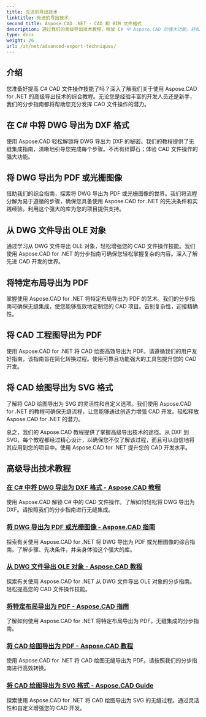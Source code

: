 ```yaml
---
title: 先进的导出技术
linktitle: 先进的导出技术
second_title: Aspose.CAD .NET - CAD 和 BIM 文件格式
description: 通过我们的高级导出技术教程，释放 C# 中 Aspose.CAD 的强大功能。轻松将 DWG 导出为 DXF、PDF、光栅图像、OLE 对象等。
type: docs
weight: 26
url: /zh/net/advanced-export-techniques/
---
```


## 介绍

您准备好提高 C# CAD 文件操作技能了吗？深入了解我们关于使用 Aspose.CAD for .NET 的高级导出技术的综合教程。无论您是经验丰富的开发人员还是新手，我们的分步指南都将帮助您充分发挥 CAD 文件操作的潜力。

## 在 C# 中将 DWG 导出为 DXF 格式

使用 Aspose.CAD 轻松解锁将 DWG 导出为 DXF 的秘密。我们的教程提供了无缝集成指南，清晰地引导您完成每个步骤。不再有绊脚石；体验 CAD 文件操作的强大功能。

## 将 DWG 导出为 PDF 或光栅图像

借助我们的综合指南，探索将 DWG 导出为 PDF 或光栅图像的世界。我们将流程分解为易于遵循的步骤，确保您具备使用 Aspose.CAD for .NET 的先决条件和实践经验。利用这个强大的库为您的项目提供支持。

## 从 DWG 文件导出 OLE 对象

通过学习从 DWG 文件导出 OLE 对象，轻松增强您的 CAD 文件操作技能。我们使用 Aspose.CAD for .NET 的分步指南可确保您轻松掌握复杂的内容。深入了解先进 CAD 开发的世界。

## 将特定布局导出为 PDF

掌握使用 Aspose.CAD for .NET 将特定布局导出为 PDF 的艺术。我们的分步指南可确保无缝集成，使您能够高效地定制您的 CAD 项目。告别复杂性，迎接精确性。

## 将 CAD 工程图导出为 PDF

使用 Aspose.CAD for .NET 将 CAD 绘图高效导出为 PDF。请遵循我们的用户友好指南，该指南旨在简化转换过程。使用可靠且功能强大的工具包提升您的 CAD 开发。

## 将 CAD 绘图导出为 SVG 格式

了解将 CAD 绘图导出为 SVG 的灵活性和自定义选项。我们使用 Aspose.CAD for .NET 的教程可确保无缝流程，让您能够通过创造力增强 CAD 开发。轻松释放 Aspose.CAD for .NET 的潜力。

总之，我们的 Aspose.CAD 教程提供了掌握高级导出技术的途径。从 DXF 到 SVG，每个教程都经过精心设计，以确保您不仅了解该过程，而且可以自信地将其应用到您的项目中。使用 Aspose.CAD for .NET 提升您的 CAD 开发水平。
## 高级导出技术教程
### [在 C# 中将 DWG 导出为 DXF 格式 - Aspose.CAD 教程](./exporting-dwg-to-dxf/)
使用 Aspose.CAD 解锁 C# 中的 CAD 文件操作。了解如何轻松将 DWG 导出为 DXF。请按照我们的分步指南进行无缝集成。
### [将 DWG 导出为 PDF 或光栅图像 - Aspose.CAD 指南](./exporting-dwg-to-pdf-or-raster-images/)
探索有关使用 Aspose.CAD for .NET 将 DWG 导出为 PDF 或光栅图像的综合指南。了解步骤、先决条件，并亲身体验这个强大的库。
### [从 DWG 文件导出 OLE 对象 - Aspose.CAD 教程](./exporting-ole-objects-from-dwg/)
探索有关使用 Aspose.CAD for .NET 从 DWG 文件导出 OLE 对象的分步指南。轻松提高您的 CAD 文件操作技能。
### [将特定布局导出为 PDF - Aspose.CAD 指南](./exporting-specific-layouts-to-pdf/)
了解如何使用 Aspose.CAD for .NET 将特定布局导出为 PDF。无缝集成的分步指南。
### [将 CAD 绘图导出为 PDF - Aspose.CAD 教程](./exporting-cad-drawings-to-pdf/)
使用 Aspose.CAD for .NET 将 CAD 绘图无缝导出为 PDF。请按照我们的分步指南进行高效转换。
### [将 CAD 绘图导出为 SVG 格式 - Aspose.CAD Guide](./exporting-cad-drawings-to-svg/)
探索使用 Aspose.CAD for .NET 将 CAD 绘图导出为 SVG 的无缝过程。通过灵活性和自定义增强您的 CAD 开发。